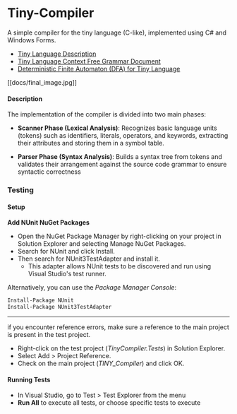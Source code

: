 # Tiny-Compiler
A simple compiler for the tiny language (C-like), implemented using C# and Windows Forms.

- [Tiny Language Description](https://docs.google.com/document/d/1WbSTlhhWeW67SFEdHkaQGiKx4_WBjdlX/edit?rtpof=true&tab=t.0)
- [Tiny Language Context Free Grammar Document](docs/CFG.md)
- [Deterministic Finite Automaton (DFA) for Tiny Language](docs/DFA.md)

[[docs/final_image.jpg]]

#### Description
The implementation of the compiler is divided into two main phases:

- **Scanner Phase (Lexical Analysis)**: Recognizes basic language units (tokens) such as identifiers, literals, operators, and keywords, extracting their attributes and storing them in a symbol table.

- **Parser Phase (Syntax Analysis)**: Builds a syntax tree from tokens and validates their arrangement against the source code grammar to ensure syntactic correctness


### Testing

#### Setup

**Add NUnit NuGet Packages**

- Open the NuGet Package Manager by right-clicking on your project in Solution Explorer and selecting Manage NuGet Packages.
- Search for NUnit and click Install.
- Then search for NUnit3TestAdapter and install it. 
	- This adapter allows NUnit tests to be discovered and run using Visual Studio's test runner.

Alternatively, you can use the *Package Manager Console*:

```bash
Install-Package NUnit
Install-Package NUnit3TestAdapter
```
---

if you encounter reference errors, make sure a reference to the main project is present in the test project.
- Right-click on the test project (*TinyCompiler.Tests*) in Solution Explorer.
- Select Add > Project Reference.
- Check on the main project (*TINY_Compiler*) and click OK.

#### Running Tests
- In Visual Studio, go to Test > Test Explorer from the menu
- **Run All** to execute all tests, or choose specific tests to execute

